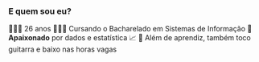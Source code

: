 ### E quem sou eu?
🙋🏻‍♂️ 26 anos
👨🏻‍💻 Cursando o Bacharelado em Sistemas de Informação
🥰 **Apaixonado** por dados e estatística 📈
🎸 Além de aprendiz, também toco guitarra e baixo nas horas vagas
